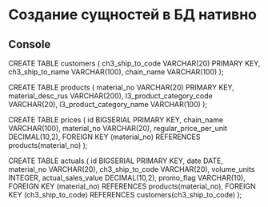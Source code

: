 # Создание сущностей в БД нативно

## Console
CREATE TABLE customers (
ch3_ship_to_code VARCHAR(20) PRIMARY KEY,
ch3_ship_to_name VARCHAR(100),
chain_name VARCHAR(100)
);

CREATE TABLE products (
material_no VARCHAR(20) PRIMARY KEY,
material_desc_rus VARCHAR(200),
l3_product_category_code VARCHAR(20),
l3_product_category_name VARCHAR(100)
);

CREATE TABLE prices (
id BIGSERIAL PRIMARY KEY,
chain_name VARCHAR(100),
material_no VARCHAR(20),
regular_price_per_unit DECIMAL(10,2),
FOREIGN KEY (material_no) REFERENCES products(material_no)
);

CREATE TABLE actuals (
id BIGSERIAL PRIMARY KEY,
date DATE,
material_no VARCHAR(20),
ch3_ship_to_code VARCHAR(20),
volume_units INTEGER,
actual_sales_value DECIMAL(10,2),
promo_flag VARCHAR(10),
FOREIGN KEY (material_no) REFERENCES products(material_no),
FOREIGN KEY (ch3_ship_to_code) REFERENCES customers(ch3_ship_to_code)
);
